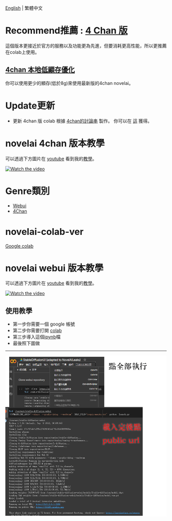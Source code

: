 [English](README.md) | 繁體中文
# Recommend推薦 : [4 Chan 版](4chan_ver)
這個版本更接近於官方的服務以及功能更為先進，但要消耗更高性能，所以更推薦在colab上使用。
## [4chan 本地低顯存優化](https://github.com/JingShing/NovelAI-4chan-lowvram-ver)
你可以使用更少的顯存(低於8g)來使用最新版的4chan novelai。

# Update更新
* 更新 4chan 版 colab 根據 [4chan的討論串](https://boards.4channel.org/g/thread/89095460#p89097704) 製作。 你可以在 [這](4chan_ver) 獲得。

# novelai 4chan 版本教學
可以透過下方圖片在 [youtube](https://www.youtube.com/watch?v=7DWMz_fMsAo) 看到我的[教學](https://www.youtube.com/watch?v=7DWMz_fMsAo)。

<a href="http://www.youtube.com/watch?feature=player_embedded&v=7DWMz_fMsAo" target="_blank">
 <img src="http://img.youtube.com/vi/7DWMz_fMsAo/mqdefault.jpg" alt="Watch the video"/>
</a>

# Genre類別
* [Webui](webui-ver)
* [4Chan](4chan_ver)

# novelai-colab-ver
[Google colab](https://colab.research.google.com/)

# novelai webui 版本教學
可以透過下方圖片在 [youtube](https://www.youtube.com/watch?v=yPnEWe94xIw) 看到我的[教學](https://www.youtube.com/watch?v=yPnEWe94xIw)。

<a href="http://www.youtube.com/watch?feature=player_embedded&v=yPnEWe94xIw" target="_blank">
 <img src="http://img.youtube.com/vi/yPnEWe94xIw/mqdefault.jpg" alt="Watch the video"/>
</a>


## 使用教學
* 第一步你需要一個 google 帳號
* 第二步你需要打開 [colab](https://colab.research.google.com/)
* 第三步導入這個[ipynb](StableDiffusionUI_(adapted_to_NovelAILeaks).ipynb)檔
* 最後照下圖做
---
![colab](colab-tutorial.png)
